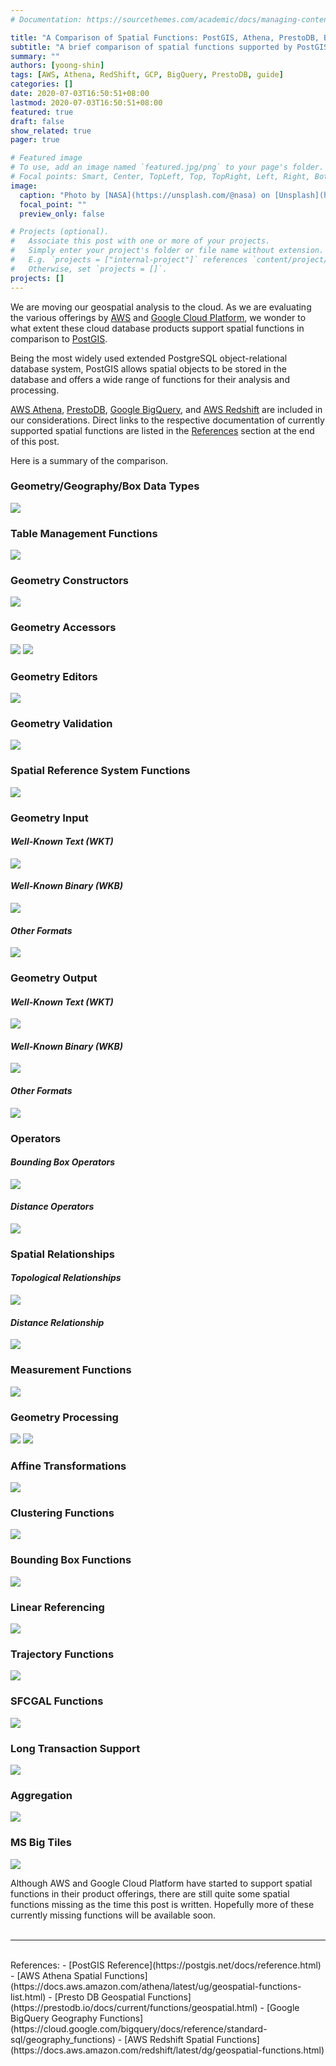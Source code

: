 ```yaml
---
# Documentation: https://sourcethemes.com/academic/docs/managing-content/

title: "A Comparison of Spatial Functions: PostGIS, Athena, PrestoDB, BigQuery vs RedShift"
subtitle: "A brief comparison of spatial functions supported by PostGIS, Athena, PrestoDB, BigQuery and Redshift"
summary: ""
authors: [yoong-shin]
tags: [AWS, Athena, RedShift, GCP, BigQuery, PrestoDB, guide]
categories: []
date: 2020-07-03T16:50:51+08:00
lastmod: 2020-07-03T16:50:51+08:00
featured: true
draft: false
show_related: true
pager: true

# Featured image
# To use, add an image named `featured.jpg/png` to your page's folder.
# Focal points: Smart, Center, TopLeft, Top, TopRight, Left, Right, BottomLeft, Bottom, BottomRight.
image:
  caption: "Photo by [NASA](https://unsplash.com/@nasa) on [Unsplash](https://unsplash.com/photos/_SFJhRPzJHs)"
  focal_point: ""
  preview_only: false

# Projects (optional).
#   Associate this post with one or more of your projects.
#   Simply enter your project's folder or file name without extension.
#   E.g. `projects = ["internal-project"]` references `content/project/deep-learning/index.md`.
#   Otherwise, set `projects = []`.
projects: []
---
```


We are moving our geospatial analysis to the cloud. As we are evaluating the various offerings by 
[AWS](https://aws.amazon.com/) and [Google Cloud Platform](https://cloud.google.com/), we wonder to what extent 
these cloud database products support spatial functions in comparison to [PostGIS](https://postgis.net).  

Being the most widely used extended PostgreSQL object-relational database system, PostGIS allows spatial objects to be stored in the database and offers a wide range of functions for their analysis and processing.

[AWS Athena](https://aws.amazon.com/athena/), [PrestoDB](https://prestodb.io/),
[Google BigQuery](https://console.cloud.google.com/bigquery), and [AWS Redshift](https://aws.amazon.com/redshift/) 
are included in our considerations. Direct links to the respective documentation of currently supported 
spatial functions are listed in the [References](#references) section at the end of this post.

Here is a summary of the comparison. 

### Geometry/Geography/Box Data Types
![](comp1-PostGIS-Data-Types.png)


### Table Management Functions 
![](comp2-Table-Management.png)


### Geometry Constructors
![](comp3-Constructors.png)


### Geometry Accessors
![](comp4-Accessors1.png)
![](comp4-Accessors2.png)


### Geometry Editors
![](comp5-Editors.png)


### Geometry Validation
![](comp6-Validation.png)


### Spatial Reference System Functions
![](comp7-Spatial-Reference-System.png)


### Geometry Input
####  _Well-Known Text (WKT)_
![](comp8a-Input-WKT.png)
####  _Well-Known Binary (WKB)_
![](comp8b-Input-WKB.png)
#### _Other Formats_
![](comp8c-Input-Others.png)


### Geometry Output
####  _Well-Known Text (WKT)_
![](comp9a-Output-WKT.png)
####  _Well-Known Binary (WKB)_
![](comp9b-Output-WKB.png)
#### _Other Formats_
![](comp9c-Output-Others.png)


### Operators
#### _Bounding Box Operators_
![](comp10a-Operators-Box.png)
#### _Distance Operators_
![](comp10b-Operators-Distance.png)


### Spatial Relationships
#### _Topological Relationships_
![](comp11a-Relationships-Topological.png)
#### _Distance Relationship_
![](comp11b-Relationships-Distance.png)


### Measurement Functions
![](comp12-Measurement.png)


### Geometry Processing
![](comp13-Processing1.png)
![](comp13-Processing2.png)


### Affine Transformations
![](comp14-Affine-Transformations.png)


### Clustering Functions
![](comp15-Clustering.png)


### Bounding Box Functions  
![](comp16-Bounding-Box.png)


### Linear Referencing
![](comp17-Linear-Referencing.png)


### Trajectory Functions
![](comp18-Trajectory.png)


### SFCGAL Functions
![](comp19-SFCGAL.png)


### Long Transaction Support
![](comp20-Long-Transaction.png)


### Aggregation 
![](comp21-Aggregation.png)


### MS Big Tiles
![](comp22-MS-Bing-Tiles.png)

Although AWS and Google Cloud Platform have started to support spatial functions in their product offerings, there 
are still quite some spatial functions missing as the time this post is written. Hopefully more of these currently
missing functions will be available soon. 
<br />
<br />
______________________
<br />
<a name="references">References</a>:
- [PostGIS Reference](https://postgis.net/docs/reference.html)
- [AWS Athena Spatial Functions](https://docs.aws.amazon.com/athena/latest/ug/geospatial-functions-list.html)
- [Presto DB Geospatial Functions](https://prestodb.io/docs/current/functions/geospatial.html)
- [Google BigQuery Geography Functions](https://cloud.google.com/bigquery/docs/reference/standard-sql/geography_functions)
- [AWS Redshift Spatial Functions](https://docs.aws.amazon.com/redshift/latest/dg/geospatial-functions.html)
<br />
<br />
